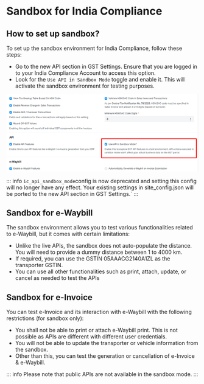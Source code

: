 # Sandbox for India Compliance

## How to set up sandbox?

To set up the sandbox environment for India Compliance, follow these steps:

- Go to the new API section in GST Settings. Ensure that you are logged in to your India Compliance Account to access this option.
- Look for the `Use API in Sandbox Mode` toggle and enable it. This will activate the sandbox environment for testing purposes.

![Sandbox Mode](./assets/sandbox_mode.png)

::: info
`ic_api_sandbox_mode`config is now deprecated and setting this config will no longer have any effect.
Your existing settings in site_config.json will be ported to the new API section in GST Settings.`
:::

## Sandbox for e-Waybill

The sandbox environment allows you to test various functionalities related to e-Waybill, but it comes with certain limitations:

- Unlike the live APIs, the sandbox does not auto-populate the distance. You will need to provide a dummy distance between 1 to 4000 km.
- If required, you can use the GSTIN 05AAACG2140A1ZL as the transporter GSTIN.
- You can use all other functionalities such as print, attach, update, or cancel as needed to test the APIs

## Sandbox for e-Invoice

You can test e-Invoice and its interaction with e-Waybill with the following restrictions (for sandbox only):

- You shall not be able to print or attach e-Waybill print. This is not possible as APIs are different with different user credentials.
- You will not be able to update the transporter or vehicle information from the sandbox.
- Other than this, you can test the generation or cancellation of e-Invoice & e-Waybill.



::: info
Please note that public APIs are not available in the sandbox mode.
:::
